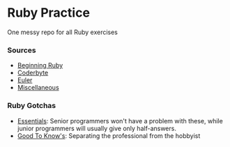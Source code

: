# Ruby Practice

One messy repo for all Ruby exercises

### Sources

* [Beginning Ruby](beginning_ruby)
* [Coderbyte](coderbyte)
* [Euler](euler)
* [Miscellaneous](misc)

### Ruby Gotchas

* [Essentials](essentials.md): Senior programmers won't have a problem with these, while junior programmers will usually give only half-answers.
* [Good To Know's](good_to_know.md): Separating the professional from the hobbyist
